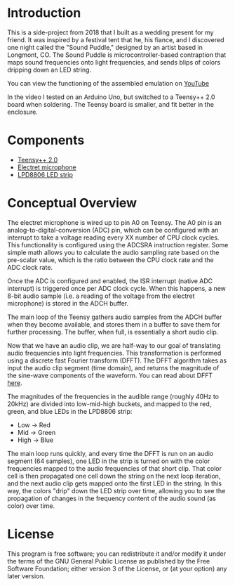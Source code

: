 # Introduction

This is a side-project from 2018 that I built as a wedding present for my friend.
It was inspired by a festival tent that he, his fiance, and I discovered
one night called the "Sound Puddle," designed by an artist based in Longmont, CO.
The Sound Puddle is microcontroller-based contraption that maps sound frequencies
onto light frequencies, and sends blips of colors dripping down an LED string.

You can view the functioning of the assembled emulation on
[YouTube](http://youtu.be/m5dzctOYbeE)

In the video I tested on an Arduino Uno, but switched to a Teensy++ 2.0 board
when soldering. The Teensy board is smaller, and fit better in the enclosure.

# Components

* [Teensy++ 2.0](https://www.pjrc.com/store/teensypp.html)
* [Electret microphone](https://www.adafruit.com/product/1713)
* [LPD8806 LED strip](https://www.adafruit.com/product/306)

# Conceptual Overview

The electret microphone is wired up to pin A0 on Teensy. The A0 pin is an
analog-to-digital-conversion (ADC) pin, which can be configured with an interrupt
to take a voltage reading every XX number of CPU clock cycles. This
functionality is configured using the ADCSRA instruction register. Some simple
math allows you to calculate the audio sampling rate based on the pre-scalar
value, which is the ratio between the CPU clock rate and the ADC clock rate.

Once the ADC is configured and enabled, the ISR interrupt (native ADC interrupt)
is triggered once per ADC clock cycle. When this happens, a new 8-bit audio
sample (i.e. a reading of the voltage from the electret microphone) is stored
in the ADCH buffer.

The main loop of the Teensy gathers audio samples from the ADCH buffer when
they become available, and stores them in a buffer to save them for further
processing. The buffer, when full, is essentially a short audio clip.

Now that we have an audio clip, we are half-way to our goal of translating
audio frequencies into light frequencies. This transformation is performed using
a discrete fast Fourier transform (DFFT). The DFFT algorithm takes as input the
audio clip segment (time domain), and returns the magnitude of the sine-wave
components of the waveform. You can read about DFFT
[here](https://en.wikipedia.org/wiki/Discrete_Fourier_transform).

The magnitudes of the frequencies in the audible range (roughly 40Hz to 20kHz)
are divided into low-mid-high buckets, and mapped to the red, green, and blue
LEDs in the LPD8806 strip:
* Low -> Red
* Mid -> Green
* High -> Blue

The main loop runs quickly, and every time the DFFT is run on an audio segment
(64 samples), one LED in the strip is turned on with the color frequencies
mapped to the audio frequencies of that short clip. That color cell is then
propagated one cell down the string on the next loop iteration, and the next
audio clip gets mapped onto the first LED in the string. In this way, the colors
"drip" down the LED strip over time, allowing you to see the propagation of changes
in the frequency content of the audio sound (as color) over time.

# License

This program is free software; you can redistribute it and/or modify
it under the terms of the GNU General Public License as published by
the Free Software Foundation; either version 3 of the License, or
(at your option) any later version.
